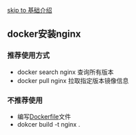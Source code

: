 [skip to 基础介绍](../001_什么是docker/README.md)
## docker安装nginx

### 推荐使用方式
- docker search nginx 查询所有版本
- docker pull nginx 拉取指定版本镜像信息

### 不推荐使用
- 编写[Dockerfile]()文件
- dokcer build -t nginx .
